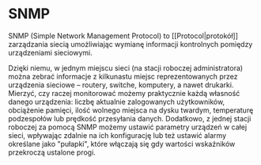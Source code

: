 # SNMP
SNMP (Simple Network Management Protocol) to [[Protocol|protokół]] zarządzania siecią umożliwiając wymianę informacji kontrolnych pomiędzy urządzeniami sieciowymi.  

Dzięki niemu, w jednym miejscu sieci (na stacji roboczej administratora) można zebrać informacje z kilkunastu miejsc reprezentowanych przez urządzenia sieciowe – routery, switche, komputery, a nawet drukarki. Mierzyć, czy raczej monitorować możemy praktycznie każdą własność danego urządzenia: liczbę aktualnie zalogowanych użytkowników, obciążenie pamięci, ilość wolnego miejsca na dysku twardym, temperaturę podzespołów lub prędkość przesyłania danych. Dodatkowo, z jednej stacji roboczej za pomocą SNMP możemy ustawić parametry urządzeń w całej sieci, wpływając zdalnie na ich konfigurację lub też ustawić alarmy określane jako "pułapki", które włączają się gdy wartości wskaźników przekroczą ustalone progi.